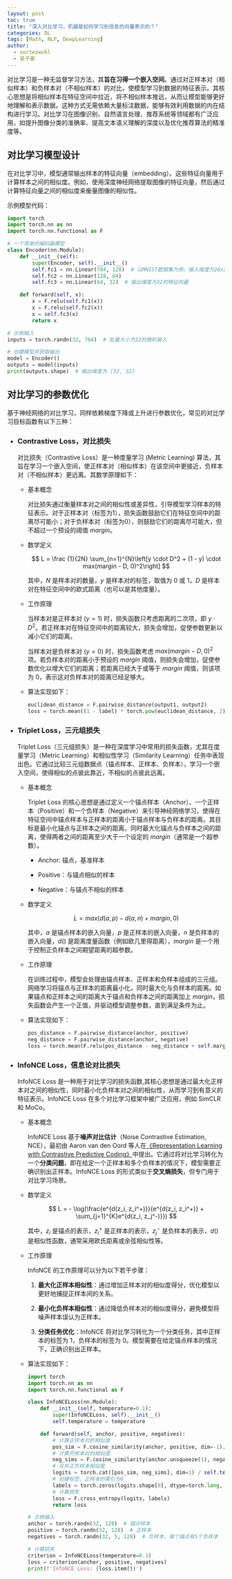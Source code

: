 ```yaml
---
layout: post
toc: true
title: "深入对比学习，机器是如何学习到信息的向量表示的？"
categories: DL
tags: [Math, NLP, DeepLearning]
author:
  - vortezwohl
  - 吴子豪
---
```

对比学习是一种无监督学习方法，其**旨在习得一个嵌入空间**。通过对正样本对（相似样本）和负样本对（不相似样本）的对比，使模型学习到数据的特征表示。其核心思想是将相似样本在特征空间中拉近，将不相似样本推远，从而让模型能够更好地理解和表示数据。这种方式无需依赖大量标注数据，能够有效利用数据的内在结构进行学习。对比学习在图像识别、自然语言处理、推荐系统等领域都有广泛应用，如提升图像分类的准确率、提高文本语义理解的深度以及优化推荐算法的精准度等。

## 对比学习模型设计

在对比学习中，模型通常输出样本的特征向量（embedding）。这些特征向量用于计算样本之间的相似度。例如，使用深度神经网络提取图像的特征向量，然后通过计算特征向量之间的相似度来衡量图像的相似性。

示例模型代码：

```python
import torch
import torch.nn as nn
import torch.nn.functional as F

# 一个简单的编码器模型
class Encoder(nn.Module):
    def __init__(self):
        super(Encoder, self).__init__()
        self.fc1 = nn.Linear(784, 128)  # 以MNIST数据集为例，输入维度为28x28=784
        self.fc2 = nn.Linear(128, 64)
        self.fc3 = nn.Linear(64, 32)  # 输出维度为32的特征向量

    def forward(self, x):
        x = F.relu(self.fc1(x))
        x = F.relu(self.fc2(x))
        x = self.fc3(x)
        return x

# 示例输入
inputs = torch.randn(32, 784)  # 批量大小为32的随机输入

# 创建模型并获取输出
model = Encoder()
outputs = model(inputs)
print(outputs.shape)  # 输出维度为 [32, 32]
```

## 对比学习的参数优化

基于神经网络的对比学习，同样依赖梯度下降或上升进行参数优化，常见的对比学习目标函数有以下三种：

- ### Contrastive Loss，对比损失

    对比损失（Contrastive Loss）是一种度量学习 (Metric Learning) 算法，其旨在学习一个嵌入空间，使正样本对（相似样本）在该空间中更接近，负样本对（不相似样本）更远离。其数学原理如下：

    - 基本概念

        对比损失通过衡量样本对之间的相似性或差异性，引导模型学习样本的特征表示。对于正样本对（标签为1），损失函数鼓励它们在特征空间中的距离尽可能小；对于负样本对（标签为0），则鼓励它们的距离尽可能大，但不超过一个预设的阈值 $margin$。

    - 数学定义

        $$
        L = \frac {1}{2N} \sum_{n=1}^{N}\left[y \cdot D^2 + (1 - y) \cdot max(margin - D, 0)^2\right]
        $$

        其中，$N$ 是样本对的数量，$y$ 是样本对的标签，取值为 0 或 1，$D$ 是样本对在特征空间中的欧式距离（也可以是其他度量）。

    - 工作原理

        当样本对是正样本对 ($y=1$) 时，损失函数只考虑距离的二次项，即 $y \cdot D^2$。若正样本对在特征空间中的距离较大，损失会增加，促使参数更新以减小它们的距离。

        当样本对是负样本对 ($y=0$) 时，损失函数考虑 $max(margin - D, 0)^2$ 项。若负样本对的距离小于预设的 $margin$ 阈值，则损失会增加，促使参数优化以增大它们的距离；若距离已经大于或等于 $margin$ 阈值，则该项为 0，表示这对负样本对的距离已经足够大。

    - 算法实现如下：

        ```python
        euclidean_distance = F.pairwise_distance(output1, output2)
        loss = torch.mean((1 - label) * torch.pow(euclidean_distance, 2) + label * torch.pow(torch.clamp(self.margin - euclidean_distance, min=0.0), 2)）
        ```

- ### Triplet Loss，三元组损失

    Triplet Loss（三元组损失）是一种在深度学习中常用的损失函数，尤其在度量学习（Metric Learning）和相似性学习（Similarity Learning）任务中表现出色。它通过比较三元组数据点（锚点样本、正样本、负样本），学习一个嵌入空间，使得相似的点彼此靠近，不相似的点彼此远离。

    - 基本概念

        Triplet Loss 的核心思想是通过定义一个锚点样本（Anchor）、一个正样本（Positive）和一个负样本（Negative）来引导神经网络学习，使得在特征空间中锚点样本与正样本的距离小于锚点样本与负样本的距离。其目标是最小化锚点与正样本之间的距离，同时最大化锚点与负样本之间的距离，使得两者之间的距离至少大于一个设定的 $margin$（通常是一个超参数）。

        - Anchor: 锚点，基准样本

        - Positive：与锚点相似的样本

        - Negative：与锚点不相似的样本

    - 数学定义

        $$
        L = max(d(a, p) - d(a, n) + margin, 0)
        $$

        其中，$a$ 是锚点样本的嵌入向量，$p$ 是正样本的嵌入向量，$n$ 是负样本的嵌入向量，$d()$ 是距离度量函数（例如欧几里得距离），$margin$ 是一个用于控制正负样本之间期望距离的超参数。

    - 工作原理

        在训练过程中，模型会处理由锚点样本、正样本和负样本组成的三元组。网络学习将锚点与正样本的距离最小化，同时最大化与负样本的距离。如果锚点和正样本之间的距离大于锚点和负样本之间的距离加上 $margin$，损失函数会产生一个正值，并驱动模型调整参数，直到满足条件为止。

    - 算法实现如下：

        ```python
        pos_distance = F.pairwise_distance(anchor, positive)
        neg_distance = F.pairwise_distance(anchor, negative)
        loss = torch.mean(F.relu(pos_distance - neg_distance + self.margin))
        ```

- ### InfoNCE Loss，信息论对比损失

    InfoNCE Loss 是一种用于对比学习的损失函数,其核心思想是通过最大化正样本对之间的相似性，同时最小化负样本对之间的相似性，从而学习到有意义的特征表示。InfoNCE Loss 在多个对比学习框架中被广泛应用，例如 SimCLR 和 MoCo。

    - 基本概念

        InfoNCE Loss 基于**噪声对比估计**（Noise Contrastive Estimation, NCE），最初由 Aaron van den Oord 等人在[《Representation Learning with Contrastive Predictive Coding》](https://arxiv.org/abs/1807.03748)中提出。它通过将对比学习转化为一个**分类问题**，即在给定一个正样本和多个负样本的情况下，模型需要正确识别出正样本。InfoNCE Loss 的形式类似于**交叉熵损失**，但专门用于对比学习场景。

    - 数学定义

        $$
        L = - \log(\frac{e^{d(z_i, z_i^+)}}{e^{d(z_i, z_i^+)} + \sum_{j=1}^{K}e^{d(z_i, z_j^-)}})
        $$

        其中，$z_i$ 是锚点的表示，$z_i^+$ 是正样本的表示，$z_j^-$ 是负样本的表示，$d()$ 是相似性函数，通常采用欧氏距离或余弦相似性等。

    - 工作原理

        InfoNCE 的工作原理可以分为以下若干步骤：

        1. **最大化正样本相似性**：通过增加正样本对的相似度得分，优化模型以更好地捕捉正样本间的关系。

        2. **最小化负样本相似性**：通过降低负样本对的相似度得分，避免模型将噪声样本误认为正样本。

        3. **分类任务优化**：InfoNCE 将对比学习转化为一个分类任务，其中正样本的标签为 1，负样本的标签为 0。模型需要在给定锚点样本的情况下，正确识别出正样本。

    - 算法实现如下：

        ```python
        import torch
        import torch.nn as nn
        import torch.nn.functional as F

        class InfoNCELoss(nn.Module):
            def __init__(self, temperature=0.1):
                super(InfoNCELoss, self).__init__()
                self.temperature = temperature

            def forward(self, anchor, positive, negatives):
                # 计算正样本对的相似度
                pos_sim = F.cosine_similarity(anchor, positive, dim=-1).unsqueeze(1)
                # 计算负样本对的相似度
                neg_sims = F.cosine_similarity(anchor.unsqueeze(1), negatives, dim=-1)
                # 合并正负样本相似度
                logits = torch.cat([pos_sim, neg_sims], dim=1) / self.temperature
                # 创建标签，正样本的索引为0
                labels = torch.zeros(logits.shape[0], dtype=torch.long, device=logits.device)
                # 计算损失
                loss = F.cross_entropy(logits, labels)
                return loss

        # 示例输入
        anchor = torch.randn(32, 128)  # 锚点样本
        positive = torch.randn(32, 128)  # 正样本
        negatives = torch.randn(32, 5, 128)  # 负样本，每个锚点有5个负样本

        # 计算损失
        criterion = InfoNCELoss(temperature=0.1)
        loss = criterion(anchor, positive, negatives)
        print(f'InfoNCE Loss: {loss.item()}')
        ```